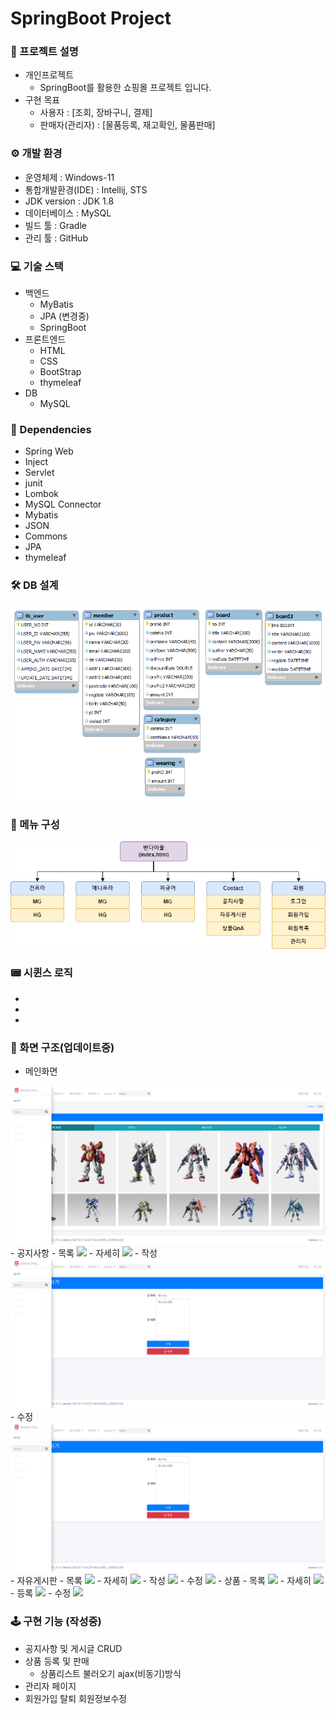 # SpringBoot Project

### 📢 프로젝트 설명
- 개인프로젝트<br>
    - SpringBoot를 활용한 쇼핑몰 프로젝트 입니다.
- 구현 목표<br>
    - 사용자 : [조회, 장바구니, 결제]
    - 판매자(관리자) : [물품등록, 재고확인, 물품판매]

### ⚙ 개발 환경
- 운영체제 : Windows-11
- 통합개발환경(IDE) : Intellij, STS
- JDK version : JDK 1.8
- 데이터베이스 : MySQL
- 빌드 툴 : Gradle
- 관리 툴 : GitHub

### 💻 기술 스택
- 백엔드
    - MyBatis
    - JPA (변경중)
    - SpringBoot
- 프론트엔드<br>
    - HTML
    - CSS
    - BootStrap
    - thymeleaf
- DB<br>
    - MySQL

### 🔌 Dependencies
- Spring Web
- Inject
- Servlet
- junit
- Lombok
- MySQL Connector
- Mybatis
- JSON
- Commons
- JPA
- thymeleaf

### 🛠 DB 설계
<img src="./readmeImg/pro05ERD.png">

### 📜 메뉴 구성
<img src="./readmeImg/menu.png">

### 📟 시퀸스 로직
- 
- 
- 

### 🎥 화면 구조(업데이트중)
- 메인화면
<img src="./readmeImg/main.png">
- 공지사항
  - 목록
  <img src="./readmeImg/noticeList.png">
  - 자세히
  <img src="./readmeImg/notcieDetail.png">
  - 작성
  <img src="./readmeImg/noticeUpdate.png">
  - 수정
  <img src="./readmeImg/noticeUpdate.png">
- 자유게시판
  - 목록
  <img src="./readmeImg/freeList.png">
  - 자세히
  <img src="./readmeImg/freeDetail.png">
  - 작성
  <img src="./readmeImg/freeInsert.png">
  - 수정
  <img src="./readmeImg/freeUpdate.png">
- 상품
  - 목록
  <img src="./readmeImg/productList.png">
  - 자세히
  <img src="./readmeImg/productDetail.png">
  - 등록
  <img src="./readmeImg/productInsert.png">
  - 수정
  <img src="./readmeImg/productUpdate.png">

### 🕹 구현 기능 (작성중)
- 공지사항 및 게시글 CRUD
- 상품 등록 및 판매
  - 상품리스트 불러오기 ajax(비동기)방식
- 관리자 페이지
- 회원가입 탈퇴 회원정보수정